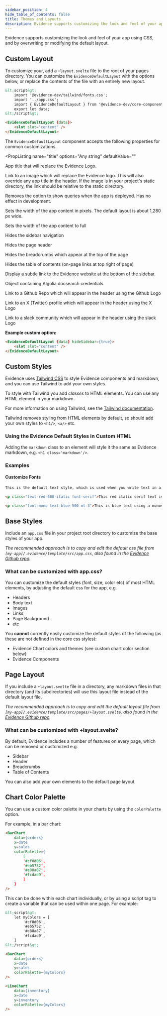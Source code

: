 ```yaml
---
sidebar_position: 4
hide_table_of_contents: false
title: Themes and Layouts
description: Evidence supports customizing the look and feel of your app using CSS, and by overwriting or modifying the default layout.
---
```


Evidence supports customizing the look and feel of your app using CSS, and by overwriting or modifying the default layout.

## Custom Layout 

To customize your, add a `+layout.svelte` file to the root of your pages directory. You can customize the `EvidenceDefaultLayout` with the options below, or replace the contents of the file with an entirely new layout. 

```html
&lt;script&gt;
	import '@evidence-dev/tailwind/fonts.css';
	import '../app.css';
	import { EvidenceDefaultLayout } from '@evidence-dev/core-components';
	export let data;
&lt;/script&gt;

<EvidenceDefaultLayout {data}>
	<slot slot="content" />
</EvidenceDefaultLayout>

```

The `EvidenceDefaultLayout` component accepts the following properties for common customizations.

<PropListing
    name="title"
    options="Any string"
    defaultValue=""
>

App title that will replace the Evidence Logo.

</PropListing>
<PropListing
    name="logo"
    options="/logo.png"
    defaultValue=""
>

Link to an image which will replace the Evidence logo. This will also override any app title in the header. If the image is in your project's static directory, the link should be relative to the static directory.

</PropListing>
<PropListing
    name="neverShowQueries"
    options={['true', 'false']}
    defaultValue=false
>

Removes the option to show queries when the app is deployed. Has no effect in development.

</PropListing>
<PropListing
    name="maxWidth"
    options="Any number"
    defaultValue=""
>

Sets the width of the app content in pixels. The default layout is about 1,280 px wide.

</PropListing>
<PropListing
    name="fullWidth"
    options={['true', 'false']}
    defaultValue=false
>

Sets the width of the app content to full

</PropListing>
<PropListing
    name="hideSidebar"
    options={['true', 'false']}
    defaultValue=false
>

Hides the sidebar navigation

</PropListing>
<PropListing
    name="hideHeader"
    options={['true', 'false']}
    defaultValue=false
>

Hides the page header

</PropListing>
<PropListing
    name="hideBreadcrumbs"
    options={['true', 'false']}
    defaultValue=false
>

Hides the breadcrumbs which appear at the top of the page

</PropListing>
<PropListing
    name="hideTOC"
    options={['true', 'false']}
    defaultValue=false
>

Hides the table of contents (on-page links at top right of page)

</PropListing>
<PropListing
    name="builtWithEvidence"
    options={['true', 'false']}
    defaultValue=false
>

Display a subtle link to the Evidence website at the bottom of the sidebar.

</PropListing>
<PropListing
    name="algolia"
    options="{`{{appId: 'xxx', apiKey: 'xxx', indexName: 'xxx'}}`}"
    defaultValue=""
>

Object containing Algolia docsearch credentials

</PropListing>
<PropListing
    name="githubRepo"
    defaultValue='https://github.com/evidence-dev/evidence'
>

Link to a Github Repo which will appear in the header using the Github Logo

</PropListing>
<PropListing
    name="xProfile"
    defaultValue='https://twitter.com/evidence_dev'
>

Link to an X (Twitter) profile which will appear in the header using the X Logo

</PropListing>
<PropListing
    name="slackCommunity"
    defaultValue='https://slack.evidence.dev'
>

Link to a slack community which will appear in the header using the slack Logo

</PropListing>

**Example custom option:**
```html
<EvidenceDefaultLayout {data} hideSidebar={true}>
	<slot slot="content" />
</EvidenceDefaultLayout>
```

## Custom Styles

Evidence uses [Tailwind CSS](https://tailwindcss.com) to style Evidence components and markdown, and you can use Tailwind to add your own styles.

To style with Tailwind you add *classes* to HTML elements. You can use any HTML element in your markdown.

For more information on using Tailwind, see the [Tailwind documentation](https://tailwindcss.com/docs).

<Alert status="info">

Tailwind removes styling from HTML elements by default, so should add your own styles to `<h1/>`, `<a/>` etc. 

</Alert>

### Using the Evidence Default Styles in Custom HTML

Adding the `markdown` class to an element will style it the same as Evidence markdown, e.g.  `<h1 class='markdown'/>`. 

### Examples

#### Customize Fonts

```markdown
This is the default text style, which is used when you write text in a markdown file.

<p class="text-red-600 italic font-serif">This red italic serif text is defined inside a HTML p (paragraph) element.</p>

<p class="font-mono text-blue-500 mt-3">This is blue text using a monospace font, and a custom top margin.</p>
```

## Base Styles

Include an `app.css` file in your project root directory to customize the base styles of your app.

_The recommended approach is to copy and edit the default css file from `[my-app]/.evidence/template/src/app.css`, also found in the [Evidence Github repo](https://github.com/evidence-dev/evidence/blob/main/sites/example-project/src/app.css)._

### What can be customized with app.css?

You can customize the default styles (font, size, color etc) of most HTML elements, by adjusting the default css for the app, e.g.

- Headers
- Body text
- Images
- Links
- Page Background
- etc

You **cannot** currently easily customize the default styles of the following (as these are not defined in the core css styles):

- Evidence Chart colors and themes (see custom chart color section below)
- Evidence Components

## Page Layout

If you include a `+layout.svelte` file in a directory, any markdown files in that directory (and its subdirectories) will use this layout file instead of the default layout file.

_The recommended approach is to copy and edit the default layout file from `[my-app]/.evidence/template/src/pages/+layout.svelte`, also found in the [Evidence Github repo](https://github.com/evidence-dev/evidence/blob/main/sites/example-project/src/pages/+layout.svelte)._

### What can be customized with +layout.svelte?

By default, Evidence includes a number of features on every page, which can be removed or customized e.g.

- Sidebar
- Header
- Breadcrumbs
- Table of Contents

You can also add your own elements to the default page layout.

## Chart Color Palette

You can use a custom color palette in your charts by using the `colorPalette` option.

For example, in a bar chart:

```markdown
<BarChart
    data={orders}
    x=date
    y=sales
    colorPalette={
        [
        '#cf0d06',
        '#eb5752',
        '#e88a87',
        '#fcdad9',
        ]
    }
/>
```

This can be done within each chart individually, or by using a script tag to create a variable that can be used within one page. For example:

```markdown
&lt;script&gt;
    let myColors = [
        '#cf0d06',
        '#eb5752',
        '#e88a87',
        '#fcdad9',
    ]
&lt;/script&gt;

<BarChart
    data={orders}
    x=date
    y=sales
    colorPalette={myColors}
/>

<LineChart
    data={inventory}
    x=date
    y=inventory
    colorPalette={myColors}
/>
```
